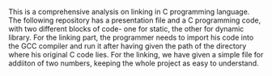This is a comprehensive analysis on linking in C programming language. The following repository has a presentation file and a C programming code, with two different blocks of code- one for static, the other for dynamic library. 
For the linking part, the programmer needs to import his code into the GCC compiler and run it after having given the path of the directory where his original C code lies.
For the linking, we have given a simple file for addiiton of two numbers, keeping the whole project as easy to understand.
